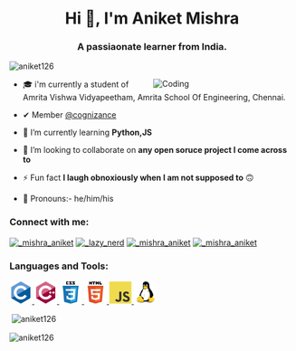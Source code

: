 <h1 align="center">Hi 👋, I'm Aniket Mishra</h1>
<h3 align="center">A passiaonate learner from India.</h3>

<p align="left"> <img src="https://komarev.com/ghpvc/?username=aniket126&label=Profile%20views&color=0e75b6&style=flat" alt="aniket126" /> </p>



<img align="right" alt="Coding" width="250" src="https://media.giphy.com/media/fwbZnTftCXVocKzfxR/giphy.gif">

- 🎓 i'm currently a student of Amrita Vishwa Vidyapeetham, Amrita School Of Engineering, Chennai.
-  ✔ Member [@cognizance]()

- 🌱 I’m currently learning **Python,JS**

- 👯 I’m looking to collaborate on **any open soruce project I come across to**

- ⚡ Fun fact **I laugh obnoxiously when I am not supposed to** 🙃
- 🌈 Pronouns:- he/him/his
 

<h3 align="left">Connect with me:</h3>
<p align="left">
<a href="https://twitter.com/_mishra_aniket" target="blank"><img align="center" src="https://cdn.jsdelivr.net/npm/simple-icons@3.0.1/icons/twitter.svg" alt="_mishra_aniket" height="30" width="40" /></a>
 <a href="https://twitter.com/_lazy_nerd" target="blank"><img align="center" src="https://cdn.jsdelivr.net/npm/simple-icons@3.0.1/icons/twitter.svg" alt="_lazy_nerd" height="30" width="40" /></a>
<a href="https://instagram.com/_mishra_aniket" target="blank"><img align="center" src="https://cdn.jsdelivr.net/npm/simple-icons@3.0.1/icons/instagram.svg" alt="_mishra_aniket" height="30" width="40" /></a>
 <a href="https://discord.gg/_mishra_aniket" target="blank"><img align="center" src="https://cdn.jsdelivr.net/npm/simple-icons@3.0.1/icons/discord.svg" alt="_mishra_aniket" height="30" width="40" /></a>
</p>

<h3 align="left">Languages and Tools:</h3>
<p align="left"> <a href="https://www.cprogramming.com/" target="_blank"> <img src="https://raw.githubusercontent.com/devicons/devicon/master/icons/c/c-original.svg" alt="c" width="40" height="40"/> </a> <a href="https://www.w3schools.com/cpp/" target="_blank"> <img src="https://raw.githubusercontent.com/devicons/devicon/master/icons/cplusplus/cplusplus-original.svg" alt="cplusplus" width="40" height="40"/> </a> <a href="https://www.w3schools.com/css/" target="_blank"> <img src="https://raw.githubusercontent.com/devicons/devicon/master/icons/css3/css3-original-wordmark.svg" alt="css3" width="40" height="40"/> </a>
 <a href="https://www.w3.org/html/" target="_blank"> <img src="https://raw.githubusercontent.com/devicons/devicon/master/icons/html5/html5-original-wordmark.svg" alt="html5" width="40" height="40"/> </a> <a href="https://developer.mozilla.org/en-US/docs/Web/JavaScript" target="_blank"> <img src="https://raw.githubusercontent.com/devicons/devicon/master/icons/javascript/javascript-original.svg" alt="javascript" width="40" height="40"/> </a> <a href="https://www.linux.org/" target="_blank"> <img src="https://raw.githubusercontent.com/devicons/devicon/master/icons/linux/linux-original.svg" alt="linux" width="40" height="40"/> </a> </p>


<p>&nbsp;<img align="center" src="https://github-readme-stats.vercel.app/api?username=aniket126&show_icons=true&locale=en" alt="aniket126" /></p>

<p><img align="center" src="https://github-readme-streak-stats.herokuapp.com/?user=aniket126&" alt="aniket126" /></p>


